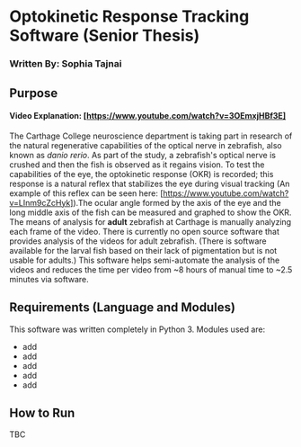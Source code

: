 # Optokinetic Response Tracking Software (Senior Thesis)
### Written By: Sophia Tajnai

## Purpose
#### Video Explanation: [https://www.youtube.com/watch?v=3OEmxjHBf3E]
  The Carthage College neuroscience department is taking part in research of the natural regenerative capabilities of the optical nerve in zebrafish, also known as *danio rerio*. As part of the study, a zebrafish's optical nerve is crushed and then the fish is observed as it regains vision. To test the capabilities of the eye, the optokinetic response (OKR) is recorded; this response is a natural reflex that stabilizes the eye during visual tracking (An example of this reflex can be seen here: [https://www.youtube.com/watch?v=LInm9cZcHyk]).The ocular angle formed by the axis of the eye and the long middle axis of the fish can be measured and graphed to show the OKR.
  The means of analysis for **adult** zebrafish at Carthage is manually analyzing each frame of the video. There is currently no open source software that provides analysis of the videos for adult zebrafish. (There is software available for the larval fish based on their lack of pigmentation but is not usable for adults.) This software helps semi-automate the analysis of the videos and reduces the time per video from ~8 hours of manual time to ~2.5 minutes via software.

## Requirements (Language and Modules)
This software was written completely in Python 3. Modules used are:
* add
* add
* add
* add
* add

## How to Run
TBC

